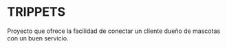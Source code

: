 # TRIPPETS
Proyecto que ofrece la facilidad de conectar un cliente dueño de mascotas con un buen servicio.
